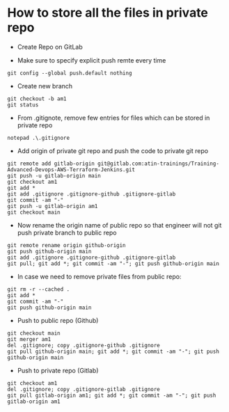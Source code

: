 # How to store all the files in private repo
- Create Repo on GitLab

- Make sure to specify explicit push remte every time
```
git config --global push.default nothing
```

- Create new branch
```
git checkout -b am1
git status
```

- From .gitignote, remove few entries for files which can be stored in private repo
```
notepad .\.gitignore
```

- Add origin of private git repo and push the code to private git repo
```
git remote add gitlab-origin git@gitlab.com:atin-trainings/Training-Advanced-Devops-AWS-Terraform-Jenkins.git
git push -u gitlab-origin main
git checkout am1
git add *
git add .gitignore .gitignore-github .gitignore-gitlab
git commit -am "-"
git push -u gitlab-origin am1
git checkout main
```

- Now rename the origin name of public repo so that engineer will not git push private branch to public repo
```
git remote rename origin github-origin
git push github-origin main
git add .gitignore .gitignore-github .gitignore-gitlab
git pull; git add *; git commit -am "-"; git push github-origin main
```

- In case we need to remove private files from public repo:
```
git rm -r --cached .
git add *
git commit -am "-"
git push github-origin main
```

- Push to public repo (Github)
```
git checkout main
git merger am1
del .gitignore; copy .gitignore-github .gitignore
git pull github-origin main; git add *; git commit -am "-"; git push github-origin main
```

- Push to private repo (Gitlab)
```
git checkout am1
del .gitignore; copy .gitignore-gitlab .gitignore
git pull gitlab-origin am1; git add *; git commit -am "-"; git push gitlab-origin am1
```
